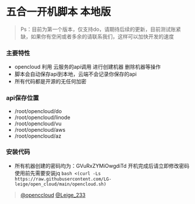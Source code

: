 # 五合一开机脚本 本地版

> Ps：目前为第一个版本，仅支持do，请期待后续的更新，目前测试账紧缺，如果你有空闲或者多余的请联系我们，这样可以加快开发的速度

### 主要特性
- opencloud 利用 云服务的api调用 进行创建机器 删除机器等操作
- 脚本会自动保存api到本地，云端不会记录你保存的api
- 所有代码都是开源的无任何加密

### api保存位置
- /root/opencloud/do
- /root/opencloud/linode
- /root/opencloud/vu
- /root/opencloud/aws
- /root/opencloud/az

### 安装代码
- 所有机器创建的密码均为：GVuRxZYMiOwgdiTd   开机完成后请立即修改密码
使用前先需要安装jq
```bash <(curl -Ls https://raw.githubusercontent.com/LG-leige/open_cloud/main/opencloud.sh)```

> [@openccloud](https://t.me/openccloud "@openccloud")
> [@Leige_233](https://t.me/LeiGe_233 "@Leige_233")
